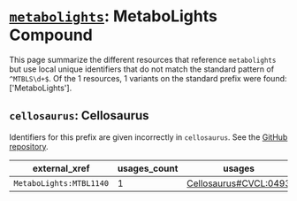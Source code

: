 # [`metabolights`](https://bioregistry.io/metabolights): MetaboLights Compound

This page summarize the different resources that reference `metabolights`
but use local unique identifiers that do not match the standard pattern of
`^MTBLS\d+$`. Of the 1 resources,
1 variants on the standard prefix were found: ['MetaboLights'].

## `cellosaurus`: Cellosaurus

Identifiers for this prefix are given incorrectly in `cellosaurus`. See the [GitHub repository](https://github.com/calipho-sib/cellosaurus).

| external_xref           |   usages_count | usages                                                                        |
|-------------------------|----------------|-------------------------------------------------------------------------------|
| `MetaboLights:MTBL1140` |              1 | [Cellosaurus#CVCL:0493](http://purl.obolibrary.org/obo/Cellosaurus#CVCL_0493) |


